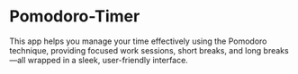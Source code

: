 # Pomodoro-Timer
This app helps you manage your time effectively using the Pomodoro technique, providing focused work sessions, short breaks, and long breaks—all wrapped in a sleek, user-friendly interface.
